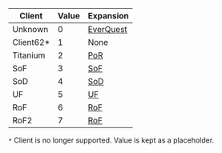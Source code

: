 |Client|Value|Expansion|
|--- |--- |--- |
|Unknown|0|[EverQuest](https://github.com/EQEmu/Server/wiki/Expansion-List#L3)|
|Client62*|1|None|
|Titanium|2|[PoR](https://github.com/EQEmu/Server/wiki/Expansion-List)|
|SoF|3|[SoF](https://github.com/EQEmu/Server/wiki/Expansion-List)|
|SoD|4|[SoD](https://github.com/EQEmu/Server/wiki/Expansion-List)|
|UF|5|[UF](https://github.com/EQEmu/Server/wiki/Expansion-List)|
|RoF|6|[RoF](https://github.com/EQEmu/Server/wiki/Expansion-List)|
|RoF2|7|[RoF](https://github.com/EQEmu/Server/wiki/Expansion-List)|

``*`` Client is no longer supported. Value is kept as a placeholder.